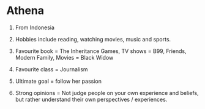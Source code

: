 # Athena

1. From Indonesia

2. Hobbies include reading, watching movies, music and sports. 

3. Favourite book = The Inheritance Games, TV shows = B99, Friends, Modern Family, Movies = Black Widow 

4. Favourite class = Journalism

5. Ultimate goal = follow her passion

6. Strong opinions = Not judge people on your own experience and beliefs, but rather understand their own perspectives / experiences. 
